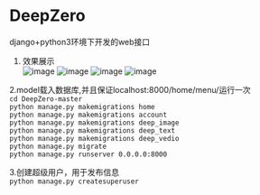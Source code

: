 # DeepZero
django+python3环境下开发的web接口

1. 效果展示  
![image](https://github.com/shen1994/README_FILE/raw/master/images/menu.jpg)
![image](https://github.com/shen1994/README_FILE/raw/master/images/blog_submit.jpg)
![image](https://github.com/shen1994/README_FILE/raw/master/images/image_retrieval.jpg)
![image](https://github.com/shen1994/README_FILE/raw/master/images/text_chat.jpg)

2.model载入数据库,并且保证localhost:8000/home/menu/运行一次  
`cd DeepZero-master`  
`python manage.py makemigrations home`  
`python manage.py makemigrations account`  
`python manage.py makemigrations deep_image`  
`python manage.py makemigrations deep_text`  
`python manage.py makemigrations deep_vedio`  
`python manage.py migrate`  
`python manage.py runserver 0.0.0.0:8000`  

3.创建超级用户，用于发布信息  
`python manage.py createsuperuser`
